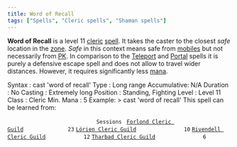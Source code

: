 ```yaml
---
title: Word of Recall
tags: ["Spells", "Cleric spells", "Shaman spells"]
---
```

**Word of Recall** is a level 11 [cleric](cleric "wikilink")
[spell](spell "wikilink"). It takes the caster to the closest *safe*
location in the [zone](zone "wikilink"). *Safe* in this context means
safe from [mobiles](mobile "wikilink") but not necessarily from
[PK](PK "wikilink"). In comparison to the
[Teleport](Teleport "wikilink") and [Portal](Portal "wikilink") spells
it is purely a defensive escape spell and does not allow to travel wider
distances. However, it requires significantly less
[mana](mana "wikilink").

Syntax : cast 'word of recall' Type : Long range Accumulative: N/A
Duration : No Casting : Extremely long Position : Standing, Fighting
Level : Level 11 Class : Cleric Min. Mana : 5 Example: \> cast 'word of
recall' This spell can be learned from:

`                            Sessions `
[`Forlond Cleric Guild`](Forlond_Cleric_Guild "wikilink")`              23`
[`Lórien Cleric Guild`](Lórien_Cleric_Guild "wikilink")`               10`
[`Rivendell Cleric Guild`](Rivendell_Cleric_Guild "wikilink")`            12`
[`Tharbad Cleric Guild`](Tharbad_Cleric_Guild "wikilink")`               6`
  